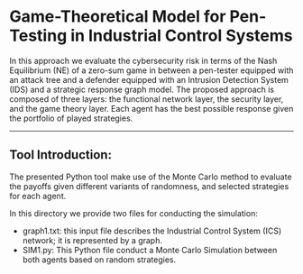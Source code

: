 # Game-Theoretical Model for Pen-Testing in Industrial Control Systems

In this approach we evaluate the cybersecurity risk in terms of the Nash Equilibrium (NE) of a zero-sum game in between a pen-tester equipped with an attack tree and a defender equipped with an Intrusion Detection System (IDS) and a strategic response graph model. The proposed approach is composed of three layers: the functional network layer, the security layer, and the game theory layer. Each agent has the best possible response given the portfolio of played strategies.


----
## Tool Introduction:

The presented Python tool make use of the Monte Carlo method to evaluate the payoffs given different variants of randomness, and selected strategies for each agent.

In this directory we provide two files for conducting the simulation:

* graph1.txt: this input file describes the Industrial Control System (ICS) network; it is represented by a graph.
* SIM1.py: This Python file conduct a Monte Carlo Simulation between both agents based on random strategies.
